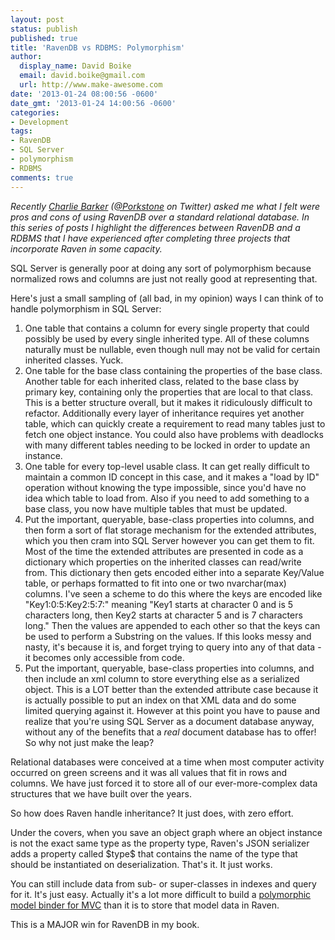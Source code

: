 ```yaml
---
layout: post
status: publish
published: true
title: 'RavenDB vs RDBMS: Polymorphism'
author:
  display_name: David Boike
  email: david.boike@gmail.com
  url: http://www.make-awesome.com
date: '2013-01-24 08:00:56 -0600'
date_gmt: '2013-01-24 14:00:56 -0600'
categories:
- Development
tags:
- RavenDB
- SQL Server
- polymorphism
- RDBMS
comments: true
---
```

*Recently [Charlie Barker](http://www.dualbotic.com/DB/blog/) ([@Porkstone](https://twitter.com/porkstone) on Twitter) asked me what I felt were pros and cons of using RavenDB over a standard relational database. In this series of posts I highlight the differences between RavenDB and a RDBMS that I have experienced after completing three projects that incorporate Raven in some capacity.*

SQL Server is generally poor at doing any sort of polymorphism because normalized rows and columns are just not really good at representing that.

<!-- more -->

Here's just a small sampling of (all bad, in my opinion) ways I can think of to handle polymorphism in SQL Server:

1.  One table that contains a column for every single property that could possibly be used by every single inherited type. All of these columns naturally must be nullable, even though null may not be valid for certain inherited classes. Yuck.
2.  One table for the base class containing the properties of the base class. Another table for each inherited class, related to the base class by primary key, containing only the properties that are local to that class. This is a better structure overall, but it makes it ridiculously difficult to refactor. Additionally every layer of inheritance requires yet another table, which can quickly create a requirement to read many tables just to fetch one object instance. You could also have problems with deadlocks with many different tables needing to be locked in order to update an instance.
3.  One table for every top-level usable class. It can get really difficult to maintain a common ID concept in this case, and it makes a "load by ID" operation without knowing the type impossible, since you'd have no idea which table to load from. Also if you need to add something to a base class, you now have multiple tables that must be updated.
4.  Put the important, queryable, base-class properties into columns, and then form a sort of flat storage mechanism for the extended attributes, which you then cram into SQL Server however you can get them to fit. Most of the time the extended attributes are presented in code as a dictionary which properties on the inherited classes can read/write from. This dictionary then gets encoded either into a separate Key/Value table, or perhaps formatted to fit into one or two nvarchar(max) columns. I've seen a scheme to do this where the keys are encoded like "Key1:0:5:Key2:5:7:" meaning "Key1 starts at character 0 and is 5 characters long, then Key2 starts at character 5 and is 7 characters long." Then the values are appended to each other so that the keys can be used to perform a Substring on the values. If this looks messy and nasty, it's because it is, and forget trying to query into any of that data - it becomes only accessible from code.
5.  Put the important, queryable, base-class properties into columns, and then include an xml column to store everything else as a serialized object. This is a LOT better than the extended attribute case because it is actually possible to put an index on that XML data and do some limited querying against it. However at this point you have to pause and realize that you're using SQL Server as a document database anyway, without any of the benefits that a *real* document database has to offer! So why not just make the leap?

 Relational databases were conceived at a time when most computer activity occurred on green screens and it was all values that fit in rows and columns. We have just forced it to store all of our ever-more-complex data structures that we have built over the years.

So how does Raven handle inheritance? It just does, with zero effort.

Under the covers, when you save an object graph where an object instance is not the exact same type as the property type, Raven's JSON serializer adds a property called \$type\$ that contains the name of the type that should be instantiated on deserialization. That's it. It just works.

You can still include data from sub- or super-classes in indexes and query for it. It's just easy. Actually it's a lot more difficult to build a [polymorphic model binder for MVC](http://stackoverflow.com/questions/7222533/polymorphic-model-binding) than it is to store that model data in Raven.

This is a MAJOR win for RavenDB in my book.
